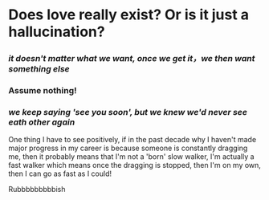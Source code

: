 # Does love really exist? Or is it just a hallucination?
### *it doesn't matter what we want, once we get it，we then want something else*


### Assume nothing!

### *we keep saying 'see you soon', but we knew we'd never see eath other again*


One thing I have to see positively, if in the past decade why I haven't made major progress in my career is because someone is constantly dragging me, then it probably means that I'm not a 'born' slow walker, I'm actually a fast walker which means once the dragging is stopped, then I'm on my own, then I can go as fast as I could!


Rubbbbbbbbbish
